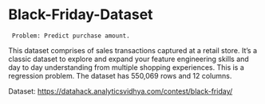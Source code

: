 # Black-Friday-Dataset
     Problem: Predict purchase amount.

   This dataset comprises of sales transactions captured at a retail store. It’s a classic
dataset to explore and expand your feature engineering skills and day to day
understanding from multiple shopping experiences. This is a regression problem. The
dataset has 550,069 rows and 12 columns.

Dataset: https://datahack.analyticsvidhya.com/contest/black-friday/
